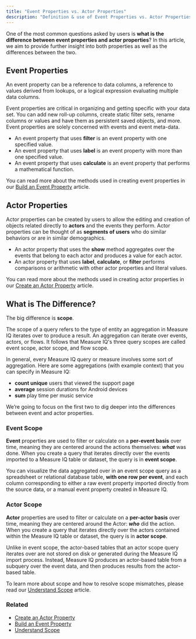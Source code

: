 ```yaml
---
title: "Event Properties vs. Actor Properties"
description: "Definition & use of Event Properties vs. Actor Properties"
---
```

One of the most common questions asked by users is **what is the difference between event properties and actor properties**? In this article, we aim to provide further insight into both properties as well as the differences between the two.

## Event Properties

An event property can be a reference to data columns, a reference to values derived from lookups, or a logical expression evaluating multiple data columns.

Event properties are critical in organizing and getting specific with your data set. You can add new roll-up columns, create static filter sets, rename columns or values and have them as persistent saved objects, and more. Event properties are solely concerned with events and event meta-data.

- An event property that uses **filter** is an event property with one specified value.
- An event property that uses **label** is an event property with more than one specified value.
- An event property that uses **calculate** is an event property that performs a mathematical function.

You can read more about the methods used in creating event properties in our [Build an Event Property](https://behavure.ai/docs/wiki/spaces/CSSD/pages/1302431228/Build+an+event+property) article.

## Actor Properties

Actor properties can be created by users to allow the editing and creation of objects related directly to **actors** and the events they perform. Actor properties can be thought of as **segments of users** who do similar behaviors or are in similar demographics.

- An actor property that uses the **show** method aggregates over the events that belong to each actor and produces a value for each actor. 
- An actor property that uses **label**, **calculate**, or **filter** performs comparisons or arithmetic with other actor properties and literal values.

You can read more about the methods used in creating actor properties in our [Create an Actor Property](https://behavure.ai/docs/wiki/spaces/CSSD/pages/1302496173/Create+an+actor+property) article.

## What is The Difference?

The big difference is **scope**.

The scope of a query refers to the type of entity an aggregation in Measure IQ iterates over to produce a result. An aggregation can iterate over events, actors, or flows. It follows that Measure IQ's three query scopes are called event scope, actor scope, and flow scope. 

In general, every Measure IQ query or measure involves some sort of aggregation. Here are some aggregations (with example context) that you can specify in Measure IQ:

- **count unique** users that viewed the support page
- **average** session durations for Android devices
- **sum** play time per music service

We’re going to focus on the first two to dig deeper into the differences between event and actor properties.

### Event Scope

**Event** properties are used to filter or calculate on a **per-event basis** over time, meaning they are centered around the actions themselves: ***what*** was done. When you create a query that iterates directly over the events imported to a Measure IQ table or dataset, the query is in **event scope**.

You can visualize the data aggregated over in an event scope query as a spreadsheet or relational database table, **with one row per event**, and each column corresponding to either a raw event property imported directly from the source data, or a manual event property created in Measure IQ.

### Actor Scope

**Actor** properties are used to filter or calculate on a **per-actor basis** over time, meaning they are centered around the Actor: ***who*** did the action. When you create a query that iterates directly over the actors contained within the Measure IQ table or dataset, the query is in **actor scope**.

Unlike in event scope, the actor-based tables that an actor scope query iterates over are not stored on disk or generated during the Measure IQ import process. Instead, Measure IQ produces an actor-based table from a subquery over the event data, and then produces results from the actor-based table.

To learn more about scope and how to resolve scope mismatches, please read our [Understand Scope](https://behavure.ai/docs/wiki/spaces/CSSD/pages/1302431016/Understand+scope) article.

### Related

- [Create an Actor Property](https://behavure.ai/docs/wiki/spaces/CSSD/pages/1302496173/Create+an+actor+property)
- [Build an Event Property](https://behavure.ai/docs/wiki/spaces/CSSD/pages/1302431228/Build+an+event+property)
- [Understand Scope](https://behavure.ai/docs/wiki/spaces/CSSD/pages/1302431016/Understand+scope)